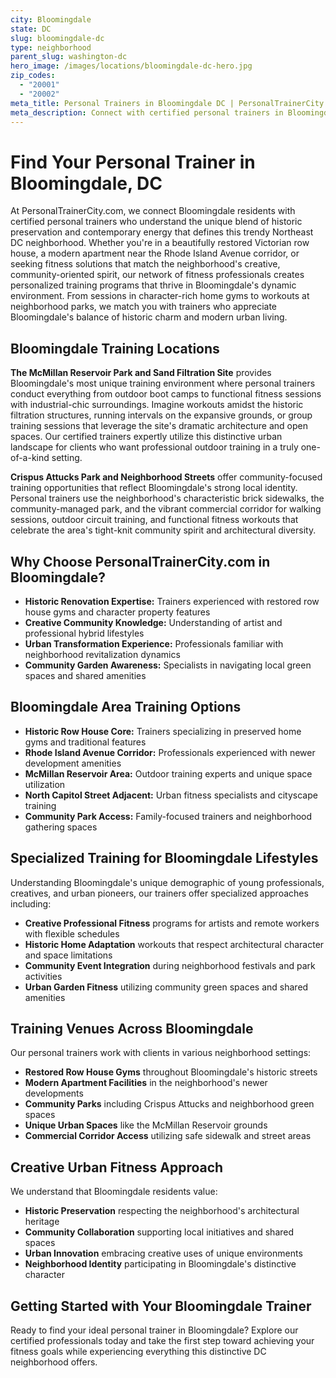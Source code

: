 ```yaml
---
city: Bloomingdale
state: DC
slug: bloomingdale-dc
type: neighborhood
parent_slug: washington-dc
hero_image: /images/locations/bloomingdale-dc-hero.jpg
zip_codes:
  - "20001"
  - "20002"
meta_title: Personal Trainers in Bloomingdale DC | PersonalTrainerCity.com
meta_description: Connect with certified personal trainers in Bloomingdale. Find fitness coaches for trendy neighborhood living, historic row house gyms, and McMillan Reservoir workouts.
---
```


# Find Your Personal Trainer in Bloomingdale, DC

At PersonalTrainerCity.com, we connect Bloomingdale residents with certified personal trainers who understand the unique blend of historic preservation and contemporary energy that defines this trendy Northeast DC neighborhood. Whether you're in a beautifully restored Victorian row house, a modern apartment near the Rhode Island Avenue corridor, or seeking fitness solutions that match the neighborhood's creative, community-oriented spirit, our network of fitness professionals creates personalized training programs that thrive in Bloomingdale's dynamic environment. From sessions in character-rich home gyms to workouts at neighborhood parks, we match you with trainers who appreciate Bloomingdale's balance of historic charm and modern urban living.

## Bloomingdale Training Locations

**The McMillan Reservoir Park and Sand Filtration Site** provides Bloomingdale's most unique training environment where personal trainers conduct everything from outdoor boot camps to functional fitness sessions with industrial-chic surroundings. Imagine workouts amidst the historic filtration structures, running intervals on the expansive grounds, or group training sessions that leverage the site's dramatic architecture and open spaces. Our certified trainers expertly utilize this distinctive urban landscape for clients who want professional outdoor training in a truly one-of-a-kind setting.

**Crispus Attucks Park and Neighborhood Streets** offer community-focused training opportunities that reflect Bloomingdale's strong local identity. Personal trainers use the neighborhood's characteristic brick sidewalks, the community-managed park, and the vibrant commercial corridor for walking sessions, outdoor circuit training, and functional fitness workouts that celebrate the area's tight-knit community spirit and architectural diversity.

## Why Choose PersonalTrainerCity.com in Bloomingdale?

*   **Historic Renovation Expertise:** Trainers experienced with restored row house gyms and character property features
*   **Creative Community Knowledge:** Understanding of artist and professional hybrid lifestyles
*   **Urban Transformation Experience:** Professionals familiar with neighborhood revitalization dynamics
*   **Community Garden Awareness:** Specialists in navigating local green spaces and shared amenities

## Bloomingdale Area Training Options

- **Historic Row House Core:** Trainers specializing in preserved home gyms and traditional features
- **Rhode Island Avenue Corridor:** Professionals experienced with newer development amenities
- **McMillan Reservoir Area:** Outdoor training experts and unique space utilization
- **North Capitol Street Adjacent:** Urban fitness specialists and cityscape training
- **Community Park Access:** Family-focused trainers and neighborhood gathering spaces

## Specialized Training for Bloomingdale Lifestyles

Understanding Bloomingdale's unique demographic of young professionals, creatives, and urban pioneers, our trainers offer specialized approaches including:

*   **Creative Professional Fitness** programs for artists and remote workers with flexible schedules
*   **Historic Home Adaptation** workouts that respect architectural character and space limitations
*   **Community Event Integration** during neighborhood festivals and park activities
*   **Urban Garden Fitness** utilizing community green spaces and shared amenities

## Training Venues Across Bloomingdale

Our personal trainers work with clients in various neighborhood settings:
- **Restored Row House Gyms** throughout Bloomingdale's historic streets
- **Modern Apartment Facilities** in the neighborhood's newer developments
- **Community Parks** including Crispus Attucks and neighborhood green spaces
- **Unique Urban Spaces** like the McMillan Reservoir grounds
- **Commercial Corridor Access** utilizing safe sidewalk and street areas

## Creative Urban Fitness Approach

We understand that Bloomingdale residents value:
- **Historic Preservation** respecting the neighborhood's architectural heritage
- **Community Collaboration** supporting local initiatives and shared spaces
- **Urban Innovation** embracing creative uses of unique environments
- **Neighborhood Identity** participating in Bloomingdale's distinctive character

## Getting Started with Your Bloomingdale Trainer

Ready to find your ideal personal trainer in Bloomingdale? Explore our certified professionals today and take the first step toward achieving your fitness goals while experiencing everything this distinctive DC neighborhood offers.